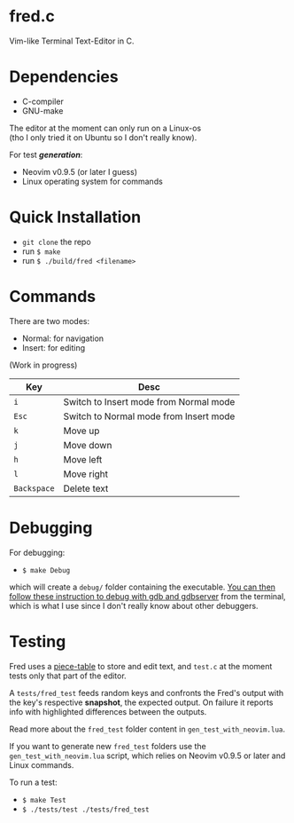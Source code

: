 # fred.c
Vim-like Terminal Text-Editor in C.

# Dependencies 
- C-compiler 
- GNU-make

The editor at the moment can only run on a Linux-os  
(tho I only tried it on Ubuntu so I don't really know).

For test ***generation***:
- Neovim v0.9.5 (or later I guess)
- Linux operating system for commands


# Quick Installation
- ```git clone``` the repo
- run ```$ make```
- run ```$ ./build/fred <filename>```

# Commands
There are two modes: 
- Normal: for navigation  
- Insert: for editing

(Work in progress)

| Key | Desc |
| ----------- | -------- |
| ```i``` | Switch to Insert mode from Normal mode | 
| ```Esc``` | Switch to Normal mode from Insert mode |
| ```k``` | Move up |
| ```j``` | Move down |
| ```h``` | Move left |
| ```l``` | Move right |
| ```Backspace``` | Delete text |

# Debugging 
For debugging: 
- ```$ make Debug```

which will create a ```debug/``` folder containing the executable.
[You can then follow these instruction to debug with gdb and gdbserver](https://stackoverflow.com/a/15306382)
from the terminal, which is what I use since I don't really know about 
other debuggers.

# Testing 
Fred uses a [piece-table](https://en.wikipedia.org/wiki/Piece_table)
to store and edit text, and ```test.c``` at the moment tests only that
part of the editor.

A ```tests/fred_test``` feeds random keys and confronts the 
Fred's output with the key's respective **snapshot**, the 
expected output. On failure it reports info with highlighted 
differences between the outputs.

Read more about the ```fred_test``` folder content in 
```gen_test_with_neovim.lua```.

If you want to generate new ```fred_test``` folders use the 
```gen_test_with_neovim.lua``` script, which relies on 
Neovim v0.9.5 or later and Linux commands.


To run a test: 
- ```$ make Test```
- ```$ ./tests/test ./tests/fred_test```




